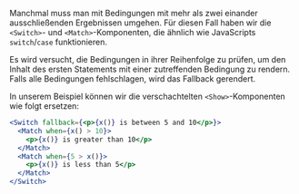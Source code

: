 Manchmal muss man mit Bedingungen mit mehr als zwei einander ausschließenden Ergebnissen umgehen. Für diesen Fall haben wir die `<Switch>`- und `<Match>`-Komponenten, die ähnlich wie JavaScripts `switch`/`case` funktionieren.

Es wird versucht, die Bedingungen in ihrer Reihenfolge zu prüfen, um den Inhalt des ersten Statements mit einer zutreffenden Bedingung zu rendern. Falls alle Bedingungen fehlschlagen, wird das Fallback gerendert.

In unserem Beispiel können wir die verschachtelten `<Show>`-Komponenten wie folgt ersetzen:

```jsx
<Switch fallback={<p>{x()} is between 5 and 10</p>}>
  <Match when={x() > 10}>
    <p>{x()} is greater than 10</p>
  </Match>
  <Match when={5 > x()}>
    <p>{x()} is less than 5</p>
  </Match>
</Switch>
```
